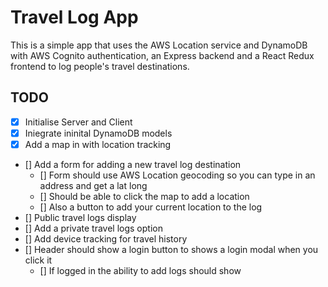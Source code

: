 # Travel Log App

This is a simple app that uses the AWS Location service and DynamoDB with AWS Cognito authentication, an Express backend and a React Redux frontend to log people's travel destinations.

## TODO

- [x] Initialise Server and Client
- [x] Iniegrate ininital DynamoDB models
- [x] Add a map in with location tracking
- [] Add a form for adding a new travel log destination
  - [] Form should use AWS Location geocoding so you can type in an address and get a lat long
  - [] Should be able to click the map to add a location
  - [] Also a button to add your current location to the log
- [] Public travel logs display
- [] Add a private travel logs option
- [] Add device tracking for travel history
- [] Header should show a login button to shows a login modal when you click it
  - [] If logged in the ability to add logs should show
